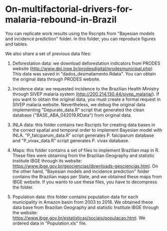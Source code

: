 # On-multifactorial-drivers-for-malaria-rebound-in-Brazil

You can replicate work results using the Rscripts from "Bayesian models and incidence prediction" folder. In this folder, you can reproduce figures and tables.

We also share a set of previous data files:

1. Deforestation data: we download deforestation indicators from PRODES website (http://www.dpi.inpe.br/prodesdigital/prodesmunicipal.php). This data was saved in "dados_desmatamento.Rdata". You can obtain the original data through PRODES website.

2. Incidence data: we requested incidence to the Brazilian Health Ministry through SIVEP malaria system (http://200.214.130.44/sivep_malaria/). If you want to obtain the original data, you must create a formal request in SIVEP malaria website. Nevertheless, we debug the original data implementing "Depurate_data.R" script that generated the clean database ("BASE_ABA_042019.RData") from original data. 

3. INLA data: this folder contains two Rscripts for creating data bases in the correct spatial and temporal order to implement Bayesian model with INLA. "P_falciparum_data.R" script generates P. falciparum database and "P_vivax_data.R" script generates P. vivax database.

4. Maps: this folder contains a set of files to implement Brazilian map in R. These files were obtaining from the Brazilian Geography and statistic Institute IBGE through its website: https://www.ibge.gov.br/geociencias/downloads-geociencias.html. On the other hand, "Bayesian models and incidence prediction" folder contains the Brazilian maps per State, and we obtained these maps from IBGE website. If you wanto to use these files, you have to decompress the folder.

5. Population data: this folder contains population data for each municipality in Amazon basin from 2003 to 2018. We obtained these data base from Brazilian Geography and statistic Institute IBGE through the website: https://www.ibge.gov.br/estatisticas/sociais/populacao.html. We ordered data in "Population.xls" file.
